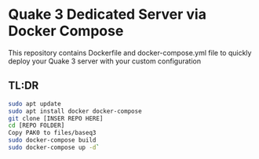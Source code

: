 # Quake 3 Dedicated Server via Docker Compose
This repository contains Dockerfile and docker-compose.yml file to quickly deploy your Quake 3 server with your custom configuration
## TL:DR
```bash
sudo apt update
sudo apt install docker docker-compose
git clone [INSER REPO HERE]
cd [REPO FOLDER]
Copy PAK0 to files/baseq3
sudo docker-compose build
sudo docker-compose up -d`
```
